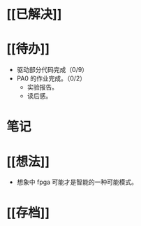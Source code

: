 # [[已解决]]

# [[待办]]
- 驱动部分代码完成（0/9）
- PA0 的作业完成。（0/2）
	- 实验报告。
	- 读后感。

# 笔记

# [[想法]]
- 想象中 fpga 可能才是智能的一种可能模式。

# [[存档]]